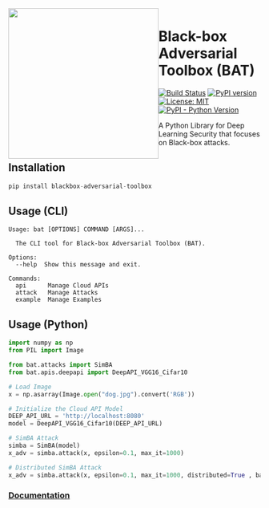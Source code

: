 <img src="https://bat.wuhanstudio.uk/images/bat.png" width=300px style="float: left;" >

# Black-box Adversarial Toolbox (BAT)


[![Build Status](https://app.travis-ci.com/wuhanstudio/blackbox-adversarial-toolbox.svg?branch=master)](https://app.travis-ci.com/wuhanstudio/blackbox-adversarial-toolbox)
[![PyPI version](https://badge.fury.io/py/blackbox-adversarial-toolbox.svg)](https://badge.fury.io/py/blackbox-adversarial-toolbox)
[![License: MIT](https://img.shields.io/badge/License-MIT-yellow.svg)](https://opensource.org/licenses/MIT)
[![PyPI - Python Version](https://img.shields.io/pypi/pyversions/blackbox-adversarial-toolbox)](https://pypi.org/project/blackbox-adversarial-toolbox/)

A Python Library for Deep Learning Security that focuses on Black-box attacks.


## Installation

```python
pip install blackbox-adversarial-toolbox
```


## Usage (CLI)

```
Usage: bat [OPTIONS] COMMAND [ARGS]...

  The CLI tool for Black-box Adversarial Toolbox (BAT).

Options:
  --help  Show this message and exit.

Commands:
  api      Manage Cloud APIs
  attack   Manage Attacks
  example  Manage Examples
```

## Usage (Python)

```python
import numpy as np
from PIL import Image

from bat.attacks import SimBA
from bat.apis.deepapi import DeepAPI_VGG16_Cifar10

# Load Image
x = np.asarray(Image.open("dog.jpg").convert('RGB'))

# Initialize the Cloud API Model
DEEP_API_URL = 'http://localhost:8080'
model = DeepAPI_VGG16_Cifar10(DEEP_API_URL)

# SimBA Attack
simba = SimBA(model)
x_adv = simba.attack(x, epsilon=0.1, max_it=1000)

# Distributed SimBA Attack
x_adv = simba.attack(x, epsilon=0.1, max_it=1000, distributed=True , batch=50, max_workers=10)

```

<h3> <a href="https://bat.wuhanstudio.uk/"> Documentation </a>
